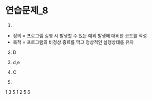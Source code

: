 # 연습문제_8
1. 
* 정의 = 프로그램 실행 시 발생할 수 있는 예외 발생에 대비한 코드를 작성
* 목적 = 프로그램의 비정상 종료를 막고 정상적인 실행상태를 유지

2. D
3. d,e
4. C


5. 
1
3
5
1
2
5
6

